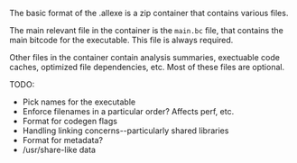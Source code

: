 The basic format of the .allexe is a zip container that contains various files.

The main relevant file in the container is the `main.bc` file, that contains the
main bitcode for the executable. This file is always required.

Other files in the container contain analysis summaries, exectuable code caches,
optimized file dependencies, etc. Most of these files are optional.

TODO:
* Pick names for the executable
* Enforce filenames in a particular order? Affects perf, etc.
* Format for codegen flags
* Handling linking concerns--particularly shared libraries
* Format for metadata?
* /usr/share-like data